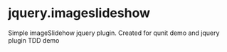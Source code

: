 jquery.imageslideshow
=====================

Simple imageSlidehow jquery plugin. Created for qunit demo and jquery plugin TDD demo
